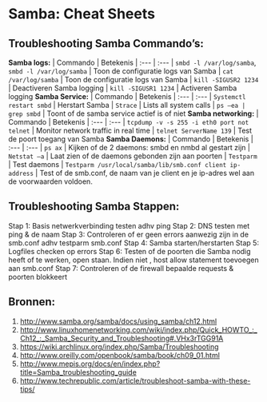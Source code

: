 # Samba: Cheat Sheets
## Troubleshooting Samba Commando’s:
**Samba logs:**
| Commando | Betekenis
| :--- | :---
| `smbd -l /var/log/samba`, `smbd -l /var/log/samba` | Toon de configuratie logs van Samba
| `cat /var/log/samba` | Toon de configuratie logs van Samba
| `kill -SIGUSR2 1234` | Deactiveren Samba logging
| `kill -SIGUSR1 1234` | Activeren Samba logging
**Samba Service:**
| Commando | Betekenis
| :--- | :---
| `Systemctl restart smbd` | Herstart Samba
| `Strace` | Lists all system calls
| `ps –ea | grep smbd` | Toont of de samba service actief is of niet
**Samba networking:**
| Commando | Betekenis
| :--- | :---
| `tcpdump -v -s 255 -i eth0 port not telnet` | Monitor network traffic in real time
| `telnet ServerName 139` | Test de poort toegang van Samba
**Samba Daemons:**
| Commando | Betekenis
| :--- | :---
| `ps ax` | Kijken of de 2 daemons: smbd en nmbd al gestart zijn
| `Netstat –a` | Laat zien of de daemons gebonden zijn aan poorten
| `Testparm` | Test daemons
| `Testparm /usr/local/samba/lib/smb.conf client ip-address` | Test of de smb.conf, de naam van je client en je ip-adres wel aan de voorwaarden voldoen.
## Troubleshooting Samba Stappen:
Stap 1: Basis netwerkverbinding testen adhv ping
Stap 2: DNS testen met ping & de naam
Stap 3: Controleren of er geen errors aanwezig zijn in de smb.conf adhv testparm smb.conf
Stap 4: Samba starten/herstarten
Stap 5: Logfiles checken op errors
Stap 6: Testen of de poorten die Samba nodig heeft of te werken, open staan. Indien niet , host allow statement toevoegen aan smb.conf
Stap 7: Controleren of de firewall bepaalde requests & poorten blokkeert
## Bronnen:
1. http://www.samba.org/samba/docs/using_samba/ch12.html
2. http://www.linuxhomenetworking.com/wiki/index.php/Quick_HOWTO_:_Ch12_:_Samba_Security_and_Troubleshooting#.VHx3rTGG91A
3. https://wiki.archlinux.org/index.php/Samba/Troubleshooting
4. http://www.oreilly.com/openbook/samba/book/ch09_01.html
5. http://www.mepis.org/docs/en/index.php?title=Samba_troubleshooting_guide
6. http://www.techrepublic.com/article/troubleshoot-samba-with-these-tips/

